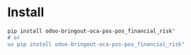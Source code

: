 # Install

```bash
pip install odoo-bringout-oca-pos-pos_financial_risk"
# or
uv pip install odoo-bringout-oca-pos-pos_financial_risk"
```

